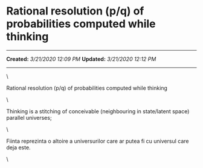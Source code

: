 Rational resolution (p/q) of probabilities computed while thinking
==================================================================

  -------------- ----------------------
  **Created:**   *3/21/2020 12:09 PM*
  **Updated:**   *3/21/2020 12:12 PM*
  -------------- ----------------------

\

Rational resolution (p/q) of probabilities computed while thinking 

\

Thinking is a stitching of conceivable (neighbouring in state/latent
space) parallel universes;

\

Fiinta reprezinta o altoire a universurilor care ar putea fi cu
universul care deja este.

\

 
